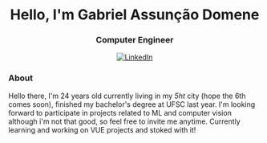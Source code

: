 <h1 align="center"> Hello, I'm Gabriel Assunção Domene</h1>

<h3 align="center">  Computer Engineer </h3>

<p align="center"> 
<a href="https://www.linkedin.com/in/gabrieldomene/"><img alt="LinkedIn" src="https://img.shields.io/badge/-Gabriel_Domene-blue?style=flat-square&logo=Linkedin&logoColor=white&link=https://www.linkedin.com/in/gabrieldomene/"></a>


### About
 Hello there, I'm 24 years old currently living in my *5ht* city (hope the 6th comes soon), finished my bachelor's degree at UFSC last year. I'm looking forward to participate in projects related to ML and computer vision although i'm not that good, so feel free to invite me anytime. Currently learning and working on VUE projects and stoked with it!


